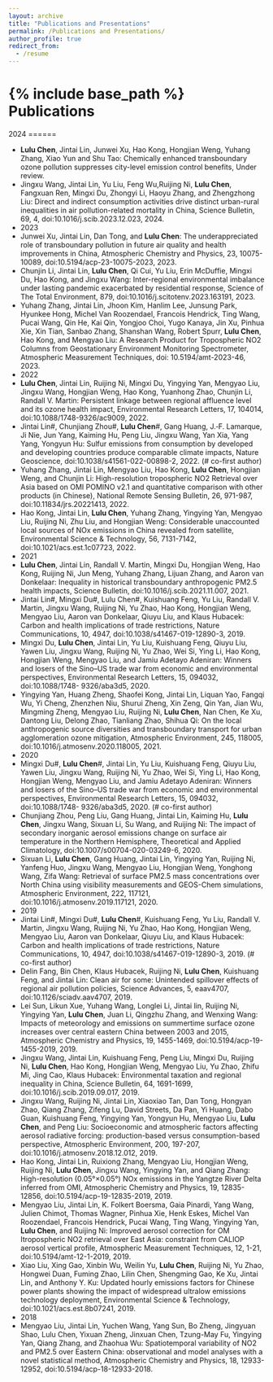 ```yaml
---
layout: archive
title: "Publications and Presentations"
permalink: /Publications and Presentations/
author_profile: true
redirect_from:
  - /resume
---
```


{% include base_path %}
Publications
======
  2024 ======
  * **Lulu Chen**, Jintai Lin, Junwei Xu, Hao Kong, Hongjian Weng, Yuhang Zhang, Xiao Yun and Shu Tao: Chemically enhanced transboundary ozone pollution suppresses city-level emission control benefits, Under review.
  * Jingxu Wang, Jintai Lin, Yu Liu, Feng Wu,Ruijing Ni, **Lulu Chen**, Fangxuan Ren, Mingxi Du, Zhongyi Li, Haoyu Zhang, and Zhengzhong Liu: Direct and indirect consumption activities drive distinct urban-rural inequalities in air pollution-related mortality in China, Science Bulletin, 69, 4, doi:10.1016/j.scib.2023.12.023, 2024.
  * 2023
  * Junwei Xu, Jintai Lin, Dan Tong, and **Lulu Chen**: The underappreciated role of transboundary pollution in future air quality and health improvements in China, Atmospheric Chemistry and Physics, 23, 10075-10089, doi:10.5194/acp-23-10075-2023, 2023.
  * Chunjin Li, Jintai Lin, **Lulu Chen**, Qi Cui, Yu Liu, Erin McDuffie, Mingxi Du, Hao Kong, and Jingxu Wang: Inter-regional environmental imbalance under lasting pandemic exacerbated by residential response, Science of The Total Environment, 879, doi:10.1016/j.scitotenv.2023.163191, 2023.
  * Yuhang Zhang, Jintai Lin, Jhoon Kim, Hanlim Lee, Junsung Park, Hyunkee Hong, Michel Van Roozendael, Francois Hendrick, Ting Wang, Pucai Wang, Qin He, Kai Qin, Yongjoo Choi, Yugo Kanaya, Jin Xu, Pinhua Xie, Xin Tian, Sanbao Zhang, Shanshan Wang, Robert Spurr, **Lulu Chen**, Hao Kong, and Mengyao Liu: A Research Product for Tropospheric NO2 Columns from Geostationary Environment Monitoring Spectrometer, Atmospheric Measurement Techniques, doi: 10.5194/amt-2023-46, 2023.
  * 2022
  * **Lulu Chen**, Jintai Lin, Ruijing Ni, Mingxi Du, Yingying Yan, Mengyao Liu, Jingxu Wang, Hongjian Weng, Hao Kong, Yuanhong Zhao, Chunjin Li, Randall V. Martin: Persistent linkage between regional affluence level and its ozone health impact, Environmental Research Letters, 17, 104014, doi:10.1088/1748-9326/ac9009, 2022.
  * Jintai Lin#, Chunjiang Zhou#, **Lulu Chen**#, Gang Huang, J.‐F. Lamarque, Ji Nie, Jun Yang, Kaiming Hu, Peng Liu, Jingxu Wang, Yan Xia, Yang Yang, Yongyun Hu: Sulfur emissions from consumption by developed and developing countries produce comparable climate impacts, Nature Geoscience, doi:10.1038/s41561-022-00898-2, 2022. (# co-first author)
  * Yuhang Zhang, Jintai Lin, Mengyao Liu, Hao Kong, **Lulu Chen**, Hongjian Weng, and Chunjin Li: High-resolution tropospheric NO2 Retrieval over Asia based on OMI POMINO v2.1 and quantitative comparison with other products (in Chinese), National Remote Sensing Bulletin, 26, 971-987, doi:10.11834/jrs.20221413, 2022.
  * Hao Kong, Jintai Lin, **Lulu Chen**, Yuhang Zhang, Yingying Yan, Mengyao Liu, Ruijing Ni, Zhu Liu, and Hongjian Weng: Considerable unaccounted local sources of NOx emissions in China revealed from satellite, Environmental Science & Technology, 56, 7131-7142, doi:10.1021/acs.est.1c07723, 2022.
  * 2021
  * **Lulu Chen**, Jintai Lin, Randall V. Martin, Mingxi Du, Hongjian Weng, Hao Kong, Ruijing Ni, Jun Meng, Yuhang Zhang, Lijuan Zhang, and Aaron van Donkelaar: Inequality in historical transboundary anthropogenic PM2.5 health impacts, Science Bulletin, doi:10.1016/j.scib.2021.11.007, 2021.
  * Jintai Lin#, Mingxi Du#, Lulu Chen#, Kuishuang Feng, Yu Liu, Randall V. Martin, Jingxu Wang, Ruijing Ni, Yu Zhao, Hao Kong, Hongjian Weng, Mengyao Liu, Aaron van Donkelaar, Qiuyu Liu, and Klaus Hubacek: Carbon and health implications of trade restrictions, Nature Communications, 10, 4947, doi:10.1038/s41467-019-12890-3, 2019.
  * Mingxi Du, **Lulu Chen**, Jintai Lin, Yu Liu, Kuishuang Feng, Qiuyu Liu, Yawen Liu, Jingxu Wang, Ruijing Ni, Yu Zhao, Wei Si, Ying Li, Hao Kong, Hongjian Weng, Mengyao Liu, and Jamiu Adetayo Adeniran: Winners and losers of the Sino–US trade war from economic and environmental perspectives, Environmental Research Letters, 15, 094032, doi:10.1088/1748- 9326/aba3d5, 2020.
  * Yingying Yan, Huang Zheng, Shaofei Kong, Jintai Lin, Liquan Yao, Fangqi Wu, Yi Cheng, Zhenzhen Niu, Shurui Zheng, Xin Zeng, Qin Yan, Jian Wu, Mingming Zheng, Mengyao Liu, Ruijing Ni, **Lulu Chen**, Nan Chen, Ke Xu, Dantong Liu, Delong Zhao, Tianliang Zhao, Shihua Qi: On the local anthropogenic source diversities and transboundary transport for urban agglomeration ozone mitigation, Atmospheric Environment, 245, 118005, doi:10.1016/j.atmosenv.2020.118005, 2021.
  * 2020
  * Mingxi Du#, **Lulu Chen**#, Jintai Lin, Yu Liu, Kuishuang Feng, Qiuyu Liu, Yawen Liu, Jingxu Wang, Ruijing Ni, Yu Zhao, Wei Si, Ying Li, Hao Kong, Hongjian Weng, Mengyao Liu, and Jamiu Adetayo Adeniran: Winners and losers of the Sino–US trade war from economic and environmental perspectives, Environmental Research Letters, 15, 094032, doi:10.1088/1748- 9326/aba3d5, 2020. (# co-first author)
  * Chunjiang Zhou, Peng Liu, Gang Huang, Jintai Lin, Kaiming Hu, **Lulu Chen**, Jingxu Wang, Sixuan Li, Su Wang, and Ruijing Ni: The impact of secondary inorganic aerosol emissions change on surface air temperature in the Northern Hemisphere, Theoretical and Applied Climatology, doi:10.1007/s00704-020-03249-6, 2020.
  * Sixuan Li, **Lulu Chen**, Gang Huang, Jintai Lin, Yingying Yan, Ruijing Ni, Yanfeng Huo, Jingxu Wang, Mengyao Liu, Hongjian Weng, Yonghong Wang, Zifa Wang: Retrieval of surface PM2.5 mass concentrations over North China using visibility measurements and GEOS-Chem simulations, Atmospheric Environment, 222, 117121, doi:10.1016/j.atmosenv.2019.117121, 2020.
  * 2019
  * Jintai Lin#, Mingxi Du#, **Lulu Chen**#, Kuishuang Feng, Yu Liu, Randall V. Martin, Jingxu Wang, Ruijing Ni, Yu Zhao, Hao Kong, Hongjian Weng, Mengyao Liu, Aaron van Donkelaar, Qiuyu Liu, and Klaus Hubacek: Carbon and health implications of trade restrictions, Nature Communications, 10, 4947, doi:10.1038/s41467-019-12890-3, 2019. (# co-first author)
  * Delin Fang, Bin Chen, Klaus Hubacek, Ruijing Ni, **Lulu Chen**, Kuishuang Feng, and Jintai Lin: Clean air for some: Unintended spillover effects of regional air pollution policies, Science Advances, 5, eaav4707, doi:10.1126/sciadv.aav4707, 2019.
  * Lei Sun, Likun Xue, Yuhang Wang, Longlei Li, Jintai lin, Ruijing Ni, Yingying Yan, **Lulu Chen**, Juan Li, Qingzhu Zhang, and Wenxing Wang: Impacts of meteorology and emissions on summertime surface ozone increases over central eastern China between 2003 and 2015, Atmospheric Chemistry and Physics, 19, 1455-1469, doi:10.5194/acp-19-1455-2019, 2019.
  * Jingxu Wang, Jintai Lin, Kuishuang Feng, Peng Liu, Mingxi Du, Ruijing Ni, **Lulu Chen**, Hao Kong, Hongjian Weng, Mengyao Liu, Yu Zhao, Zhifu Mi, Jing Cao, Klaus Hubacek: Environmental taxation and regional inequality in China, Science Bulletin, 64, 1691-1699, doi:10.1016/j.scib.2019.09.017, 2019.
  * Jingxu Wang, Ruijing Ni, Jintai Lin, Xiaoxiao Tan, Dan Tong, Hongyan Zhao, Qiang Zhang, Zifeng Lu, David Streets, Da Pan, Yi Huang, Dabo Guan, Kuishuang Feng, Yingying Yan, Yongyun Hu, Mengyao Liu, **Lulu Chen**, and Peng Liu: Socioeconomic and atmospheric factors affecting aerosol radiative forcing: production-based versus consumption-based perspective, Atmospheric Environment, 200, 197-207, doi:10.1016/j.atmosenv.2018.12.012, 2019.
  * Hao Kong, Jintai Lin, Ruixiong Zhang, Mengyao Liu, Hongjian Weng, Ruijing Ni, **Lulu Chen**, Jingxu Wang, Yingying Yan, and Qiang Zhang: High-resolution (0.05°×0.05°) NOx emissions in the Yangtze River Delta inferred from OMI, Atmospheric Chemistry and Physics, 19, 12835- 12856, doi:10.5194/acp-19-12835-2019, 2019.
  * Mengyao Liu, Jintai Lin, K. Folkert Boersma, Gaia Pinardi, Yang Wang, Julien Chimot, Thomas Wagner, Pinhua Xie, Henk Eskes, Michel Van Roozendael, Francois Hendrick, Pucai Wang, Ting Wang, Yingying Yan, **Lulu Chen**, and Ruijing Ni: Improved aerosol correction for OM Itropospheric NO2 retrieval over East Asia: constraint from CALIOP aerosol vertical profile, Atmospheric Measurement Techniques, 12, 1-21, doi:10.5194/amt-12-1-2019, 2019.
  * Xiao Liu, Xing Gao, Xinbin Wu, Weilin Yu, **Lulu Chen**, Ruijing Ni, Yu Zhao, Hongwei Duan, Fuming Zhao, Lilin Chen, Shengming Gao, Ke Xu, Jintai Lin, and Anthony Y. Ku: Updated hourly emissions factors for Chinese power plants showing the impact of widespread ultralow emissions technology deployment, Environmental Science & Technology, doi:10.1021/acs.est.8b07241, 2019.
  * 2018
  * Mengyao Liu, Jintai Lin, Yuchen Wang, Yang Sun, Bo Zheng, Jingyuan Shao, Lulu Chen, Yixuan Zheng, Jinxuan Chen, Tzung-May Fu, Yingying Yan, Qiang Zhang, and Zhaohua Wu: Spatiotemporal variability of NO2 and PM2.5 over Eastern China: observational and model analyses with a novel statistical method, Atmospheric Chemistry and Physics, 18, 12933-12952, doi:10.5194/acp-18-12933-2018.
